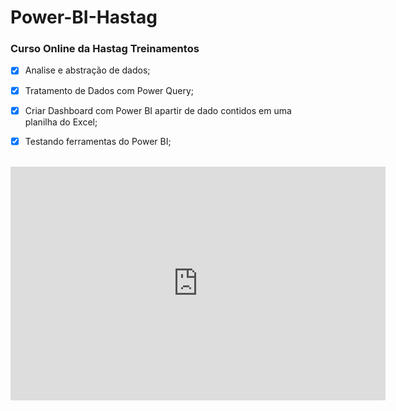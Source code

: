 # Power-BI-Hastag

### Curso Online da Hastag Treinamentos 
- [x] Analise e abstração de dados;
- [x] Tratamento de Dados com Power Query;
- [x] Criar Dashboard com Power BI apartir de dado contidos em uma planilha do Excel;
- [x] Testando ferramentas do Power BI;


<div  style="display: inline_block"><br>
<iframe title="DashboardVendas" width="600" height="373.5" src="https://app.powerbi.com/view?r=eyJrIjoiYzcyMzJlNjEtOTRlYS00NDBhLWEwN2ItYmIwMjk3YmJhMjQ3IiwidCI6IjNmN2IwYWQzLTdmNGEtNDdlMS04YjlkLWE5M2ZjYjVhMTExMyJ9&pageName=ReportSectiond94ad12410c583416068" frameborder="0" allowFullScreen="true"></iframe>
</div> 
